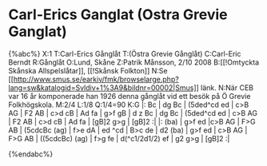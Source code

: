 # Carl-Erics Ganglat (Ostra Grevie Ganglat)

{%abc%}
X:1
T:Carl-Erics Gånglåt
T:(Östra Grevie Gånglåt)
C:Carl-Eric Berndt
R:Gånglåt
O:Lund, Skåne
Z:Patrik Månsson, 2/10 2008
B:[[!Omtyckta Skånska Allspelslåtar]], [[!Skånsk Folkton]]
N:Se [[http://www.smus.se/earkiv/fmk/browselarge.php?lang=sw&katalogid=Svldiv+1%3A9&bildnr=00002|Smus]] länk.
N:När CEB var 16 år komponerade han 1926 denna gånglåt vid ett besök på Ö Grevie Folkhögskola.
M:2/4
L:1/8
Q:1/4=90
K:G
|: Bc | dg Bc | (5ded^cd ed | c>B AG | F2 AB | c>d cB | Ad fa | g>f gB |
d z Bc | dg Bc | (5ded^cd ed | c>B AG | F2 AB | c>d cB | Ad fa | [gB]2 g>g | [gB]2 :|
|: (ba) | g>f ed |c>B AG | F>G AB | (5cdcBc (ag) | f>e dA | ed ^cd | B>c de | d2 (ba) |
g>f ed | c>B AG | F>G AB | ((5cdcBc) (ag) | f>g fe | d(^c1/2d1/2) ef | g2 g>g | [gB]2 :|

{%endabc%}

